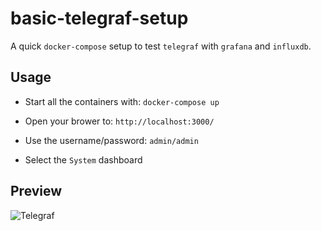 # basic-telegraf-setup

A quick `docker-compose` setup to test `telegraf` with `grafana` and `influxdb`.

## Usage

* Start all the containers with: `docker-compose up`

* Open your brower to: `http://localhost:3000/`
* Use the username/password: `admin/admin`
* Select the `System` dashboard

## Preview

![Telegraf](/img/Grafana-System_example_screenshot.png?raw=true "Telegraf")
